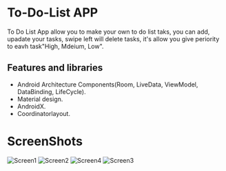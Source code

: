 # To-Do-List APP 

To Do List App allow you to make your own to do list taks, you can add, upadate your tasks, swipe left will delete tasks, it's allow you give periority to eavh task"High, Mdeium, Low".

## Features and libraries<br/>
   - Android Architecture Components(Room, LiveData, ViewModel, DataBinding, LifeCycle).<br/>
   - Material design.<br/>
   - AndroidX.<br/>
   - Coordinatorlayout.<br/>
   
   # ScreenShots <br/>
![Screen1](https://user-images.githubusercontent.com/11637355/80890837-51128880-8cc0-11ea-840d-265eb48a0510.png)
![Screen2](https://user-images.githubusercontent.com/11637355/80890848-67204900-8cc0-11ea-89b3-af4c2982c632.png)
![Screen4](https://user-images.githubusercontent.com/11637355/80890850-68ea0c80-8cc0-11ea-84fd-e2e734390c62.png)
![Screen3](https://user-images.githubusercontent.com/11637355/80890851-6982a300-8cc0-11ea-89fc-47d354abd7fc.png)
